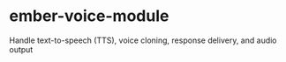 # ember-voice-module
Handle text-to-speech (TTS), voice cloning, response delivery, and audio output
